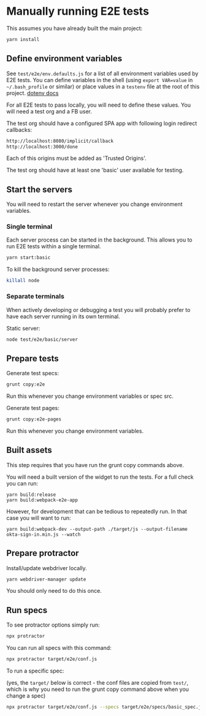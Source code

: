 # Manually running E2E tests

This assumes you have already built the main project:

```sh
yarn install
```

## Define environment variables

See `test/e2e/env.defaults.js` for a list of all environment variables used by E2E tests. You can define variables in the shell (using `export VAR=value` in `~/.bash_profile` or similar) or place values in a `testenv` file at the root of this project. [dotenv docs](https://github.com/motdotla/dotenv#dotenv)

For all E2E tests to pass locally, you will need to define these values. You will need a test org and a FB user.

The test org should have a configured SPA app with following login redirect callbacks:

```sh
http://localhost:8080/implicit/callback
http://localhost:3000/done
```

Each of this origins must be added as 'Trusted Origins'.  

The test org should have at least one 'basic' user available for testing.

## Start the servers

You will need to restart the server whenever you change environment variables.

### Single terminal

Each server process can be started in the background. This allows you to run E2E tests within a single terminal.

```sh
yarn start:basic
```

To kill the background server processes:

```sh
killall node
```

### Separate terminals

When actively developing or debugging a test you will probably prefer to have each server running in its own terminal.

Static server:

```sh
node test/e2e/basic/server
```

## Prepare tests

Generate test specs:

```sh
grunt copy:e2e
```

Run this whenever you change environment variables or spec src.

Generate test pages:

```sh
grunt copy:e2e-pages
```

Run this whenever you change environment variables.

## Built assets

This step requires that you have run the grunt copy commands above.

You will need a built version of the widget to run the tests.  For a full check you can run:
```
yarn build:release
yarn build:webpack-e2e-app
```

However, for development that can be tedious to repeatedly run.  In that case you will want to run:
```
yarn build:webpack-dev --output-path ./target/js --output-filename okta-sign-in.min.js --watch
```

## Prepare protractor

Install/update webdriver locally.

```sh
yarn webdriver-manager update
```

You should only need to do this once.

## Run specs

To see protractor options simply run:

```sh
npx protractor
```

You can run all specs with this command:

```sh
npx protractor target/e2e/conf.js
```

To run a specific spec:

(yes, the `target/` below is correct - the conf files are copied from `test/`, which is why you need to run the grunt copy command above when you change a spec)
```sh
npx protractor target/e2e/conf.js --specs target/e2e/specs/basic_spec.js
```
